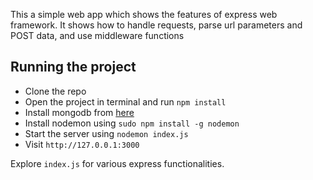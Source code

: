 This a simple web app which shows the features of express web framework.
It shows how to handle requests, parse url parameters and POST data, and use
middleware functions

## Running the project

* Clone the repo
* Open the project in terminal and run ``` npm install ```
* Install mongodb from [here](https://www.howtoforge.com/tutorial/install-mongodb-on-ubuntu-16.04/)
* Install nodemon using ``` sudo npm install -g nodemon ```
* Start the server using ``` nodemon index.js ```
* Visit ```http://127.0.0.1:3000 ```

Explore ``` index.js ``` for various express functionalities.
